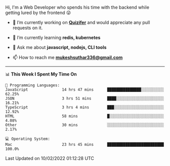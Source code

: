Hi, I'm a Web Developer who spends his time with the backend while getting lured by the frontend 😜

- 🔭 I’m currently working on **[Quizifer](https://github.com/SutharMukesh/Quizifer/)** and would appreciate any pull requests on it.

- 🌱 I’m currently learning **redis, kubernetes**

- 💬 Ask me about **javascript, nodejs, CLI tools**

- 📫 How to reach me **mukeshsuthar336@gmail.com**

---
<!--START_SECTION:waka-->
📊 **This Week I Spent My Time On** 

```text
💬 Programming Languages: 
JavaScript               14 hrs 47 mins      ███████████████░░░░░░░░░░   62.25% 
JSON                     3 hrs 51 mins       ████░░░░░░░░░░░░░░░░░░░░░   16.21% 
TypeScript               3 hrs 4 mins        ███░░░░░░░░░░░░░░░░░░░░░░   12.92% 
HTML                     58 mins             █░░░░░░░░░░░░░░░░░░░░░░░░   4.08% 
Other                    30 mins             ░░░░░░░░░░░░░░░░░░░░░░░░░   2.17%

💻 Operating System: 
Mac                      23 hrs 45 mins      █████████████████████████   100.0%

```


 Last Updated on 10/02/2022 01:12:28 UTC
<!--END_SECTION:waka-->
